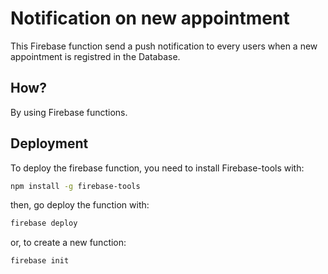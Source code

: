 # Notification on new appointment

This Firebase function send a push notification to every users when a new appointment is registred in the Database.

## How?
By using Firebase functions.

## Deployment
To deploy the firebase function, you need to install Firebase-tools with:
```bash
npm install -g firebase-tools
```

then, go deploy the function with:
```bash
firebase deploy
```

or, to create a new function:
```bash
firebase init
```